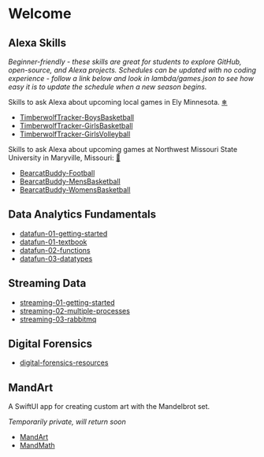 # Welcome

## Alexa Skills

_Beginner-friendly - 
these skills are great for students to explore GitHub, open-source, and Alexa projects. 
Schedules can be updated with no coding experience - 
follow a link below and look in lambda/games.json to see how easy it is to update the schedule when a new season begins._ 

Skills to ask Alexa about upcoming local games in Ely Minnesota. [❄](https://www.wunderground.com/forecast/us/mn/ely)

- [TimberwolfTracker-BoysBasketball](https://github.com/denisecase/TimberwolfTracker-BoysBasketball)
- [TimberwolfTracker-GirlsBasketball](https://github.com/denisecase/TimberwolfTracker-GirlsBasketball)
- [TimberwolfTracker-GirlsVolleyball](https://github.com/denisecase/TimberwolfTracker-GirlsVolleyball)

Skills to ask Alexa about upcoming games at Northwest Missouri State University in Maryville, Missouri: [🐾](https://nwmissouri.edu/)

- [BearcatBuddy-Football](https://github.com/denisecase/BearcatBuddy-Football)
- [BearcatBuddy-MensBasketball](https://github.com/denisecase/BearcatBuddy-MensBasketball)
- [BearcatBuddy-WomensBasketball](https://github.com/denisecase/BearcatBuddy-WomensBasketball)

## Data Analytics Fundamentals

- [datafun-01-getting-started](https://github.com/denisecase/datafun-01-getting-started)
- [datafun-01-textbook](https://github.com/denisecase/datafun-01-textbook)
- [datafun-02-functions](https://github.com/denisecase/datafun-02-functions)
- [datafun-03-datatypes](https://github.com/denisecase/datafun-03-datatypes)

## Streaming Data

- [streaming-01-getting-started](https://github.com/denisecase/streaming-01-getting-started)
- [streaming-02-multiple-processes](https://github.com/denisecase/streaming-02-multiple-processes)
- [streaming-03-rabbitmq](https://github.com/denisecase/streaming-03-rabbitmq)

## Digital Forensics

- [digital-forensics-resources](https://github.com/denisecase/digital-forensics-resources)


## MandArt

A SwiftUI app for creating custom art with the Mandelbrot set.

_Temporarily private, will return soon_

- [MandArt](https://github.com/denisecase/MandArt) 
- [MandMath](https://github.com/denisecase/MandArt)

